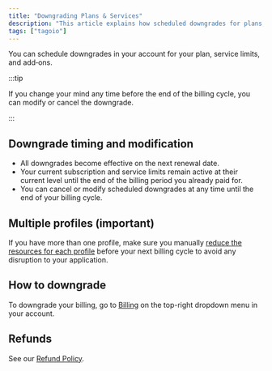 ```yaml
---
title: "Downgrading Plans & Services"
description: "This article explains how scheduled downgrades for plans, service limits, and add‑ons work in TagoIO, when they take effect, how to modify or cancel them, and precautions for accounts with multiple profiles."
tags: ["tagoio"]
---
```

You can schedule downgrades in your account for your plan, service limits, and add‑ons.

:::tip

If you change your mind any time before the end of the billing cycle, you can modify or cancel the downgrade.

:::

## Downgrade timing and modification
- All downgrades become effective on the next renewal date.
- Your current subscription and service limits remain active at their current level until the end of the billing period you already paid for.
- You can cancel or modify scheduled downgrades at any time until the end of your billing cycle.

## Multiple profiles (important)
If you have more than one profile, make sure you manually [reduce the resources for each profile](/docs/tagoio/my-account/billing/allocating-services-to-profiles.md) before your next billing cycle to avoid any disruption to your application.

## How to downgrade
To downgrade your billing, go to [Billing](https://admin.tago.io/account/billing) on the top-right dropdown menu in your account.

## Refunds
See our [Refund Policy](/docs/tagoio/my-account/billing/refund-policy.md).
